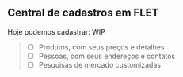 ## Central de cadastros em FLET

Hoje podemos cadastrar: WIP
>- [ ] Produtos, com seus preços e detalhes
>- [ ] Pessoas, com seus endereços e contatos
>- [ ] Pesquisas de mercado customizadas
